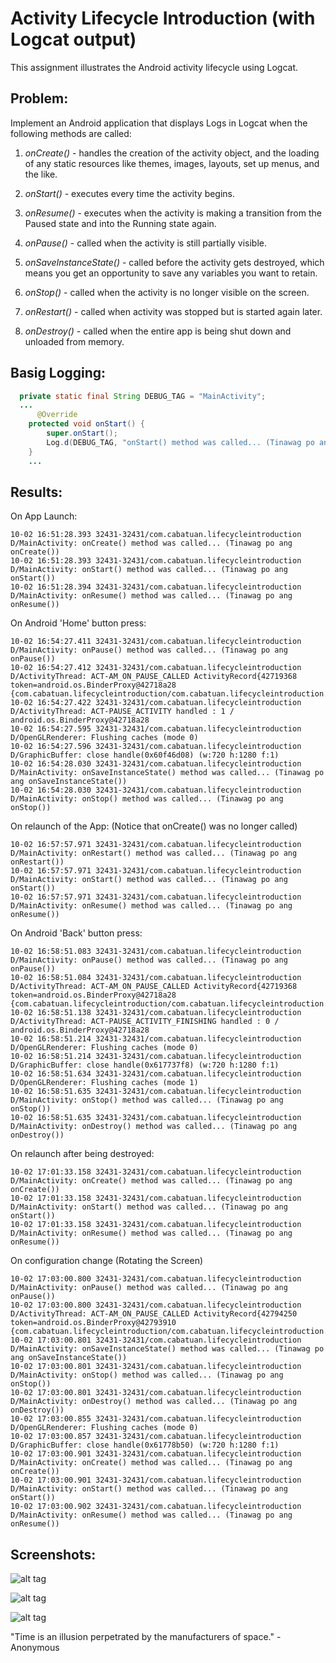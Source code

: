 # Activity Lifecycle Introduction (with Logcat output)

This assignment illustrates the Android activity lifecycle using Logcat.

## Problem:

Implement an Android application that displays Logs in Logcat when the following methods are called:

1. *onCreate()* - handles the creation of the activity object, and the loading of any static resources like themes, images, layouts, set up menus, and the like.

2. *onStart()* - executes every time the activity begins.

3. *onResume()* - executes when the activity is making a transition from the Paused state and into the Running state again.

4. *onPause()* - called when the activity is still partially visible.

5. *onSaveInstanceState()* - called before the activity gets destroyed, which means you get an opportunity to save any variables you want to retain.

6. *onStop()* - called when the activity is no longer visible on the screen.

7. *onRestart()* - called when activity was stopped but is started again later.

8. *onDestroy()* - called when the entire app is being shut down and unloaded from memory.


## Basig Logging:

```Java
  private static final String DEBUG_TAG = "MainActivity";
  ...
      @Override
    protected void onStart() {
        super.onStart();
        Log.d(DEBUG_TAG, "onStart() method was called... (Tinawag po ang onStart())");
    }
    ...
```


## Results:

On App Launch:

```shell
10-02 16:51:28.393 32431-32431/com.cabatuan.lifecycleintroduction D/MainActivity: onCreate() method was called... (Tinawag po ang onCreate())
10-02 16:51:28.393 32431-32431/com.cabatuan.lifecycleintroduction D/MainActivity: onStart() method was called... (Tinawag po ang onStart())
10-02 16:51:28.394 32431-32431/com.cabatuan.lifecycleintroduction D/MainActivity: onResume() method was called... (Tinawag po ang onResume())
```


On Android 'Home' button press: 
```shell
10-02 16:54:27.411 32431-32431/com.cabatuan.lifecycleintroduction D/MainActivity: onPause() method was called... (Tinawag po ang onPause())
10-02 16:54:27.412 32431-32431/com.cabatuan.lifecycleintroduction D/ActivityThread: ACT-AM_ON_PAUSE_CALLED ActivityRecord{42719368 token=android.os.BinderProxy@42718a28 {com.cabatuan.lifecycleintroduction/com.cabatuan.lifecycleintroduction.MainActivity}}
10-02 16:54:27.422 32431-32431/com.cabatuan.lifecycleintroduction D/ActivityThread: ACT-PAUSE_ACTIVITY handled : 1 / android.os.BinderProxy@42718a28
10-02 16:54:27.595 32431-32431/com.cabatuan.lifecycleintroduction D/OpenGLRenderer: Flushing caches (mode 0)
10-02 16:54:27.596 32431-32431/com.cabatuan.lifecycleintroduction D/GraphicBuffer: close handle(0x60f46d08) (w:720 h:1280 f:1)
10-02 16:54:28.030 32431-32431/com.cabatuan.lifecycleintroduction D/MainActivity: onSaveInstanceState() method was called... (Tinawag po ang onSaveInstanceState())
10-02 16:54:28.030 32431-32431/com.cabatuan.lifecycleintroduction D/MainActivity: onStop() method was called... (Tinawag po ang onStop())
```


On relaunch of the App: (Notice that onCreate() was no longer called)
```shell
10-02 16:57:57.971 32431-32431/com.cabatuan.lifecycleintroduction D/MainActivity: onRestart() method was called... (Tinawag po ang onRestart())
10-02 16:57:57.971 32431-32431/com.cabatuan.lifecycleintroduction D/MainActivity: onStart() method was called... (Tinawag po ang onStart())
10-02 16:57:57.971 32431-32431/com.cabatuan.lifecycleintroduction D/MainActivity: onResume() method was called... (Tinawag po ang onResume())
```


On Android 'Back' button press:
```shell
10-02 16:58:51.083 32431-32431/com.cabatuan.lifecycleintroduction D/MainActivity: onPause() method was called... (Tinawag po ang onPause())
10-02 16:58:51.084 32431-32431/com.cabatuan.lifecycleintroduction D/ActivityThread: ACT-AM_ON_PAUSE_CALLED ActivityRecord{42719368 token=android.os.BinderProxy@42718a28 {com.cabatuan.lifecycleintroduction/com.cabatuan.lifecycleintroduction.MainActivity}}
10-02 16:58:51.138 32431-32431/com.cabatuan.lifecycleintroduction D/ActivityThread: ACT-PAUSE_ACTIVITY_FINISHING handled : 0 / android.os.BinderProxy@42718a28
10-02 16:58:51.214 32431-32431/com.cabatuan.lifecycleintroduction D/OpenGLRenderer: Flushing caches (mode 0)
10-02 16:58:51.214 32431-32431/com.cabatuan.lifecycleintroduction D/GraphicBuffer: close handle(0x617737f8) (w:720 h:1280 f:1)
10-02 16:58:51.634 32431-32431/com.cabatuan.lifecycleintroduction D/OpenGLRenderer: Flushing caches (mode 1)
10-02 16:58:51.635 32431-32431/com.cabatuan.lifecycleintroduction D/MainActivity: onStop() method was called... (Tinawag po ang onStop())
10-02 16:58:51.635 32431-32431/com.cabatuan.lifecycleintroduction D/MainActivity: onDestroy() method was called... (Tinawag po ang onDestroy())
```


On relaunch after being destroyed:
```shell
10-02 17:01:33.158 32431-32431/com.cabatuan.lifecycleintroduction D/MainActivity: onCreate() method was called... (Tinawag po ang onCreate())
10-02 17:01:33.158 32431-32431/com.cabatuan.lifecycleintroduction D/MainActivity: onStart() method was called... (Tinawag po ang onStart())
10-02 17:01:33.158 32431-32431/com.cabatuan.lifecycleintroduction D/MainActivity: onResume() method was called... (Tinawag po ang onResume())
```


On configuration change (Rotating the Screen)
```shell
10-02 17:03:00.800 32431-32431/com.cabatuan.lifecycleintroduction D/MainActivity: onPause() method was called... (Tinawag po ang onPause())
10-02 17:03:00.800 32431-32431/com.cabatuan.lifecycleintroduction D/ActivityThread: ACT-AM_ON_PAUSE_CALLED ActivityRecord{42794250 token=android.os.BinderProxy@42793910 {com.cabatuan.lifecycleintroduction/com.cabatuan.lifecycleintroduction.MainActivity}}
10-02 17:03:00.801 32431-32431/com.cabatuan.lifecycleintroduction D/MainActivity: onSaveInstanceState() method was called... (Tinawag po ang onSaveInstanceState())
10-02 17:03:00.801 32431-32431/com.cabatuan.lifecycleintroduction D/MainActivity: onStop() method was called... (Tinawag po ang onStop())
10-02 17:03:00.801 32431-32431/com.cabatuan.lifecycleintroduction D/MainActivity: onDestroy() method was called... (Tinawag po ang onDestroy())
10-02 17:03:00.855 32431-32431/com.cabatuan.lifecycleintroduction D/OpenGLRenderer: Flushing caches (mode 0)
10-02 17:03:00.857 32431-32431/com.cabatuan.lifecycleintroduction D/GraphicBuffer: close handle(0x61778b50) (w:720 h:1280 f:1)
10-02 17:03:00.901 32431-32431/com.cabatuan.lifecycleintroduction D/MainActivity: onCreate() method was called... (Tinawag po ang onCreate())
10-02 17:03:00.901 32431-32431/com.cabatuan.lifecycleintroduction D/MainActivity: onStart() method was called... (Tinawag po ang onStart())
10-02 17:03:00.902 32431-32431/com.cabatuan.lifecycleintroduction D/MainActivity: onResume() method was called... (Tinawag po ang onResume())
```




## Screenshots:

![alt tag](https://github.com/DeLaSalleUniversity-Manila/activitylifecycleintroduction-melvincabatuan/blob/master/2015-10-02-16:53:45.png)

![alt tag](https://github.com/DeLaSalleUniversity-Manila/activitylifecycleintroduction-melvincabatuan/blob/master/device-2015-10-02-170904.png)

![alt tag](https://github.com/DeLaSalleUniversity-Manila/activitylifecycleintroduction-melvincabatuan/blob/master/2015-10-02-17:06:23.png)

"Time is an illusion perpetrated by the manufacturers of space." - Anonymous
